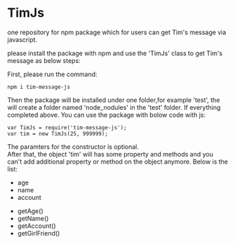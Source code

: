 # TimJs
one repository for npm package which for users can get Tim's message via javascript.

please install the package with npm and use the 'TimJs' class to get Tim's message as below steps:

First, please run the command:  

```npm i tim-message-js```  

Then the package will be installed under one folder,for example 'test', the will create a folder named 'node_nodules' in the 'test' folder.
If everything completed above. You can use the package with bolow code with js:  

```var TimJs = require('tim-message-js');```  
```var tim = new TimJs(25, 999999);```

The paramters for the constructor is optional.  
After that, the object 'tim' will has some property and methods and you can't add additional property or method on the object anymore. Below is the list:
- age
- name
- account

+ getAge()
+ getName()
+ getAccount()
+ getGirlFriend()
